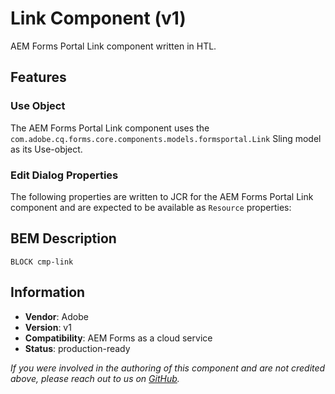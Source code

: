 <!--
Copyright 2021 Adobe

Licensed under the Apache License, Version 2.0 (the "License");
you may not use this file except in compliance with the License.
You may obtain a copy of the License at

    http://www.apache.org/licenses/LICENSE-2.0

Unless required by applicable law or agreed to in writing, software
distributed under the License is distributed on an "AS IS" BASIS,
WITHOUT WARRANTIES OR CONDITIONS OF ANY KIND, either express or implied.
See the License for the specific language governing permissions and
limitations under the License.
-->
Link Component  (v1)
====
AEM Forms Portal Link component written in HTL.

## Features

### Use Object
The AEM Forms Portal Link component uses the `com.adobe.cq.forms.core.components.models.formsportal.Link` Sling model as its Use-object.

### Edit Dialog Properties
The following properties are written to JCR for the AEM Forms Portal Link component and are expected to be available as `Resource` properties:

## BEM Description
```
BLOCK cmp-link
```

## Information
* **Vendor**: Adobe
* **Version**: v1
* **Compatibility**: AEM Forms as a cloud service
* **Status**: production-ready

_If you were involved in the authoring of this component and are not credited above, please reach out to us on [GitHub](https://github.com/adobe/aem-core-forms-components)._
